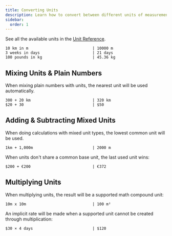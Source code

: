 ```yaml
---
title: Converting Units
description: Learn how to convert between different units of measurement in your code.
sidebar:
  order: 1
---
```


See all the available units in the [Unit Reference](/syntax/units--conversions/unit_reference/).

```
10 km in m                            | 10000 m
3 weeks in days                       | 21 days 
100 pounds in kg                      | 45.36 kg
```

## Mixing Units & Plain Numbers

When mixing plain numbers with units, the nearest unit will be used automatically.
```
300 + 20 km                           | 320 km
$20 + 30                              | $50
```

## Adding & Subtracting Mixed Units

When doing calculations with mixed unit types, the lowest common unit will be used.
```
1km + 1,000m                          | 2000 m
```

When units don't share a common base unit, the last used unit wins:
```
$200 + €200                           | €372
```

## Multiplying Units

When multiplying units, the result will be a supported math compound unit:

```
10m x 10m                             | 100 m²
```

An implicit rate will be made when a supported unit cannot be created through multiplication:
```
$30 × 4 days                          | $120
```


